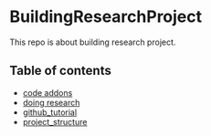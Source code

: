 # BuildingResearchProject
This repo is about building research project.


## Table of contents
- [code addons](docs/code_addons.md)
- [doing research](docs/doing_research.md)
- [github_tutorial](docs/github_tutorial.md)
- [project_structure](docs/project_structure.md)